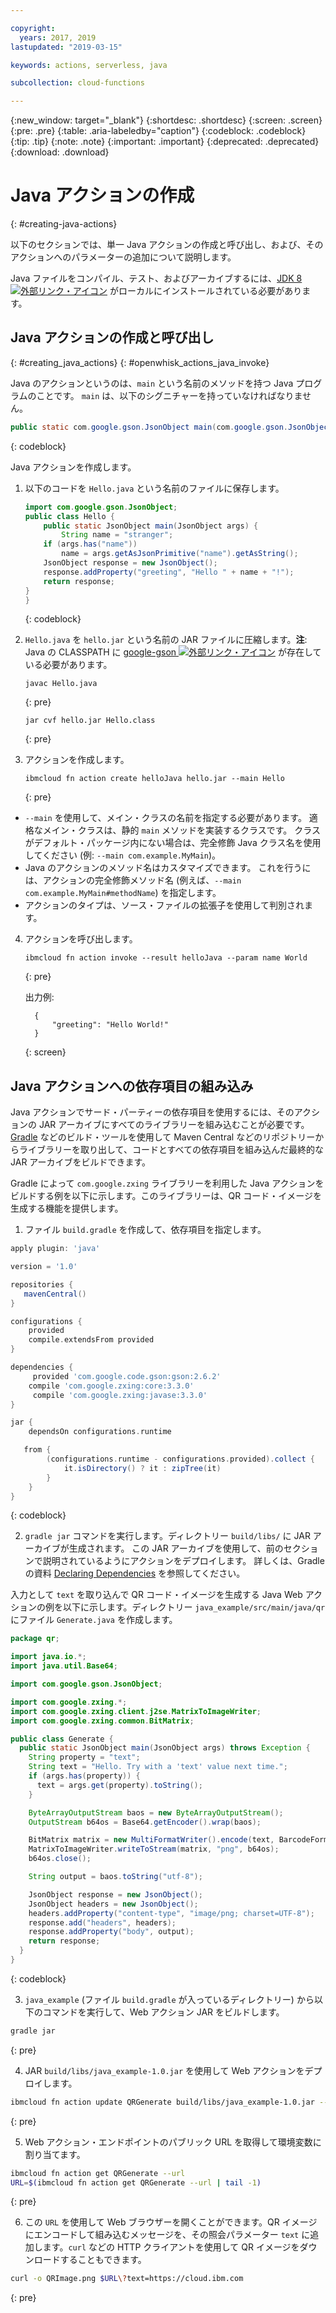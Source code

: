 ```yaml
---

copyright:
  years: 2017, 2019
lastupdated: "2019-03-15"

keywords: actions, serverless, java

subcollection: cloud-functions

---
```


{:new_window: target="_blank"}
{:shortdesc: .shortdesc}
{:screen: .screen}
{:pre: .pre}
{:table: .aria-labeledby="caption"}
{:codeblock: .codeblock}
{:tip: .tip}
{:note: .note}
{:important: .important}
{:deprecated: .deprecated}
{:download: .download}

# Java アクションの作成
{: #creating-java-actions}

以下のセクションでは、単一 Java アクションの作成と呼び出し、および、そのアクションへのパラメーターの追加について説明します。

Java ファイルをコンパイル、テスト、およびアーカイブするには、[JDK 8 ![外部リンク・アイコン](../icons/launch-glyph.svg "外部リンク・アイコン")](http://openjdk.java.net/install) がローカルにインストールされている必要があります。

## Java アクションの作成と呼び出し
{: #creating_java_actions}
{: #openwhisk_actions_java_invoke}

Java のアクションというのは、`main` という名前のメソッドを持つ Java プログラムのことです。 `main` は、以下のシグニチャーを持っていなければなりません。

```java
public static com.google.gson.JsonObject main(com.google.gson.JsonObject);
```
{: codeblock}

Java アクションを作成します。

1. 以下のコードを `Hello.java` という名前のファイルに保存します。

    ```java
    import com.google.gson.JsonObject;
    public class Hello {
        public static JsonObject main(JsonObject args) {
            String name = "stranger";
        if (args.has("name"))
            name = args.getAsJsonPrimitive("name").getAsString();
        JsonObject response = new JsonObject();
        response.addProperty("greeting", "Hello " + name + "!");
        return response;
    }
    }
    ```
    {: codeblock}

2. `Hello.java` を `hello.jar` という名前の JAR ファイルに圧縮します。**注**: Java の CLASSPATH に [google-gson ![外部リンク・アイコン](../icons/launch-glyph.svg "外部リンク・アイコン")](https://github.com/google/gson) が存在している必要があります。

    ```
    javac Hello.java
    ```
    {: pre}

    ```
    jar cvf hello.jar Hello.class
    ```
    {: pre}

3. アクションを作成します。

    ```
    ibmcloud fn action create helloJava hello.jar --main Hello
    ```
    {: pre}

  * `--main` を使用して、メイン・クラスの名前を指定する必要があります。 適格なメイン・クラスは、静的 `main` メソッドを実装するクラスです。 クラスがデフォルト・パッケージ内にない場合は、完全修飾 Java クラス名を使用してください (例: `--main com.example.MyMain`)。
  * Java のアクションのメソッド名はカスタマイズできます。 これを行うには、アクションの完全修飾メソッド名 (例えば、`--main com.example.MyMain#methodName`) を指定します。
  * アクションのタイプは、ソース・ファイルの拡張子を使用して判別されます。

4. アクションを呼び出します。

    ```
    ibmcloud fn action invoke --result helloJava --param name World
    ```
    {: pre}

    出力例:

    ```
      {
          "greeting": "Hello World!"
      }
    ```
    {: screen}

## Java アクションへの依存項目の組み込み

Java アクションでサード・パーティーの依存項目を使用するには、そのアクションの JAR アーカイブにすべてのライブラリーを組み込むことが必要です。
[Gradle](https://gradle.org) などのビルド・ツールを使用して Maven Central などのリポジトリーからライブラリーを取り出して、コードとすべての依存項目を組み込んだ最終的な JAR アーカイブをビルドできます。

Gradle によって `com.google.zxing` ライブラリーを利用した Java アクションをビルドする例を以下に示します。このライブラリーは、QR コード・イメージを生成する機能を提供します。

1. ファイル `build.gradle` を作成して、依存項目を指定します。

  ```gradle
  apply plugin: 'java'

  version = '1.0'

  repositories {
     mavenCentral()
  }

  configurations {
      provided
      compile.extendsFrom provided
  }

  dependencies {
       provided 'com.google.code.gson:gson:2.6.2'
      compile 'com.google.zxing:core:3.3.0'
       compile 'com.google.zxing:javase:3.3.0'
  }

  jar {
      dependsOn configurations.runtime

     from {
          (configurations.runtime - configurations.provided).collect {
              it.isDirectory() ? it : zipTree(it)
          }
      }
  }
  ```
{: codeblock}

2. `gradle jar` コマンドを実行します。ディレクトリー `build/libs/` に JAR アーカイブが生成されます。
この JAR アーカイブを使用して、前のセクションで説明されているようにアクションをデプロイします。
詳しくは、Gradle の資料 [Declaring Dependencies](https://docs.gradle.org/current/userguide/declaring_dependencies.html#declaring_dependencies) を参照してください。

入力として `text` を取り込んで QR コード・イメージを生成する Java Web アクションの例を以下に示します。ディレクトリー `java_example/src/main/java/qr` にファイル `Generate.java` を作成します。

  ```java
  package qr;

  import java.io.*;
  import java.util.Base64;

  import com.google.gson.JsonObject;

  import com.google.zxing.*;
  import com.google.zxing.client.j2se.MatrixToImageWriter;
  import com.google.zxing.common.BitMatrix;

  public class Generate {
    public static JsonObject main(JsonObject args) throws Exception {
      String property = "text";
      String text = "Hello. Try with a 'text' value next time.";
      if (args.has(property)) {
        text = args.get(property).toString();
      }

      ByteArrayOutputStream baos = new ByteArrayOutputStream();
      OutputStream b64os = Base64.getEncoder().wrap(baos);

      BitMatrix matrix = new MultiFormatWriter().encode(text, BarcodeFormat.QR_CODE, 300, 300);
      MatrixToImageWriter.writeToStream(matrix, "png", b64os);
      b64os.close();

      String output = baos.toString("utf-8");

      JsonObject response = new JsonObject();
      JsonObject headers = new JsonObject();
      headers.addProperty("content-type", "image/png; charset=UTF-8");
      response.add("headers", headers);
      response.addProperty("body", output);
      return response;
    }
  }
  ```
{: codeblock}

3. `java_example` (ファイル `build.gradle` が入っているディレクトリー) から以下のコマンドを実行して、Web アクション JAR をビルドします。

  ```bash
  gradle jar
  ```
{: pre}

4. JAR `build/libs/java_example-1.0.jar` を使用して Web アクションをデプロイします。

  ```bash
  ibmcloud fn action update QRGenerate build/libs/java_example-1.0.jar --main qr.Generate -m 128 --web true
  ```
{: pre}

5. Web アクション・エンドポイントのパブリック URL を取得して環境変数に割り当てます。

  ```bash
  ibmcloud fn action get QRGenerate --url
  URL=$(ibmcloud fn action get QRGenerate --url | tail -1)
  ```
{: pre}

6. この `URL` を使用して Web ブラウザーを開くことができます。QR イメージにエンコードして組み込むメッセージを、その照会パラメーター `text` に追加します。`curl` などの HTTP クライアントを使用して QR イメージをダウンロードすることもできます。

  ```bash
  curl -o QRImage.png $URL\?text=https://cloud.ibm.com
  ```
{: pre}
